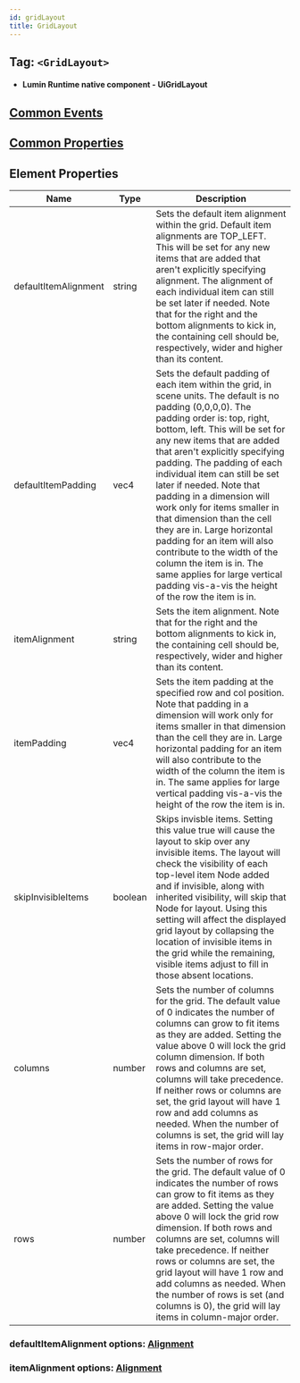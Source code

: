 ```yaml
---
id: gridLayout
title: GridLayout
---
```


## Tag: `<GridLayout>`

- #### Lumin Runtime native component - UiGridLayout

## [Common Events](../types/Events.md)

## [Common Properties](../types/Properties.md)

## Element Properties

| Name    | Type   | Description |
| ------- | ------ | ----------- |
| defaultItemAlignment | string | Sets the default item alignment within the grid. Default item alignments are TOP_LEFT. This will be set for any new items that are added that aren't explicitly specifying alignment. The alignment of each individual item can still be set later if needed. Note that for the right and the bottom alignments to kick in, the containing cell should be, respectively, wider and higher than its content. |
| defaultItemPadding | vec4 | Sets the default padding of each item within the grid, in scene units. The default is no padding (0,0,0,0). The padding order is: top, right, bottom, left. This will be set for any new items that are added that aren't explicitly specifying padding. The padding of each individual item can still be set later if needed. Note that padding in a dimension will work only for items smaller in that dimension than the cell they are in. Large horizontal padding for an item will also contribute to the width of the column the item is in. The same applies for large vertical padding vis-a-vis the height of the row the item is in. |
| itemAlignment | string | Sets the item alignment. Note that for the right and the bottom alignments to kick in, the containing cell should be, respectively, wider and higher than its content. |
| itemPadding | vec4 | Sets the item padding at the specified row and col position. Note that padding in a dimension will work only for items smaller in that dimension than the cell they are in. Large horizontal padding for an item will also contribute to the width of the column the item is in. The same applies for large vertical padding vis-a-vis the height of the row the item is in. |
| skipInvisibleItems | boolean | Skips invisble items. Setting this value true will cause the layout to skip over any invisible items. The layout will check the visibility of each top-level item Node added and if invisible, along with inherited visibility, will skip that Node for layout. Using this setting will affect the displayed grid layout by collapsing the location of invisible items in the grid while the remaining, visible items adjust to fill in those absent locations. |
| columns | number | Sets the number of columns for the grid. The default value of 0 indicates the number of columns can grow to fit items as they are added. Setting the value above 0 will lock the grid column dimension. If both rows and columns are set, columns will take precedence. If neither rows or columns are set, the grid layout will have 1 row and add columns as needed. When the number of columns is set, the grid will lay items in row-major order. |
| rows    | number | Sets the number of rows for the grid. The default value of 0 indicates the number of rows can grow to fit items as they are added. Setting the value above 0 will lock the grid row dimension. If both rows and columns are set, columns will take precedence. If neither rows or columns are set, the grid layout will have 1 row and add columns as needed. When the number of rows is set (and columns is 0), the grid will lay items in column-major order. |

### defaultItemAlignment options: [Alignment](../types/Alignment.md)
### itemAlignment options: [Alignment](../types/Alignment.md)
